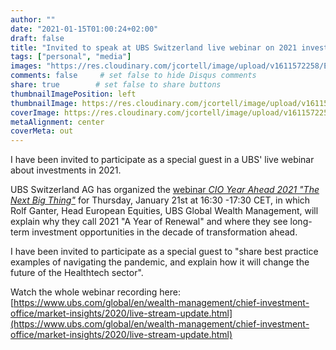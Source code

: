 ```yaml
---
author: ""
date: "2021-01-15T01:00:24+02:00"
draft: false
title: "Invited to speak at UBS Switzerland live webinar on 2021 investments"
tags: ["personal", "media"]
images: "https://res.cloudinary.com/jcortell/image/upload/v1611572258/Events/UBSNextBigThing2021.png"
comments: false     # set false to hide Disqus comments
share: true        # set false to share buttons
thumbnailImagePosition: left
thumbnailImage: https://res.cloudinary.com/jcortell/image/upload/v1611572258/Events/UBSNextBigThing2021.png
coverImage: https://res.cloudinary.com/jcortell/image/upload/v1611572258/Events/UBSNextBigThing2021.png
metaAlignment: center
coverMeta: out
---
```


I have been invited to participate as a special guest in a UBS' live webinar about investments in 2021.

<!--more-->

UBS Switzerland AG has organized the [webinar *CIO Year Ahead 2021 "The Next Big Thing"*](https://www.ubs.com/global/en/wealth-management/chief-investment-office/market-insights/2020/live-stream-update.html) for Thursday, January 21st at 16:30 -17:30 CET, in which Rolf Ganter, Head European Equities, UBS Global Wealth Management, will explain why they call 2021 "A Year of Renewal" and where they see long-term investment opportunities in the decade of transformation ahead.

I have been invited to participate as a special guest to "share best practice examples of navigating the pandemic, and explain how it will change the future of the Healthtech sector".

Watch the whole webinar recording here: [https://www.ubs.com/global/en/wealth-management/chief-investment-office/market-insights/2020/live-stream-update.html](https://www.ubs.com/global/en/wealth-management/chief-investment-office/market-insights/2020/live-stream-update.html)
